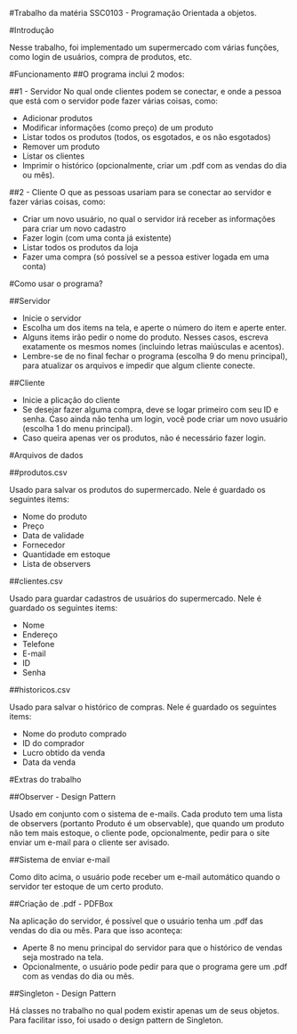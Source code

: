 #Trabalho da matéria SSC0103 - Programação Orientada a objetos.

#Introdução 

Nesse trabalho, foi implementado um supermercado com várias funções, como login de usuários, compra de produtos, etc.

#Funcionamento
##O programa inclui 2 modos:

##1 - Servidor 
No qual onde clientes podem se conectar, e onde a pessoa que está com o servidor pode fazer várias coisas, como:

- Adicionar produtos
- Modificar informações (como preço) de um produto
- Listar todos os produtos (todos, os esgotados, e os não esgotados)
- Remover um produto
- Listar os clientes
- Imprimir o histórico (opcionalmente, criar um .pdf com as vendas do dia ou mês).


##2 - Cliente 
O que as pessoas usariam para se conectar ao servidor e fazer várias coisas, como:

- Criar um novo usuário, no qual o servidor irá receber as informações para criar um novo cadastro
- Fazer login (com uma conta já existente)
- Listar todos os produtos da loja
- Fazer uma compra (só possível se a pessoa estiver logada em uma conta)

#Como usar o programa?

##Servidor

- Inicie o servidor
- Escolha um dos items na tela, e aperte o número do item e aperte enter.
- Alguns items irão pedir o nome do produto. Nesses casos, escreva exatamente os mesmos nomes (incluindo letras maiúsculas e acentos).
- Lembre-se de no final fechar o programa (escolha 9 do menu principal), para atualizar os arquivos e impedir que algum cliente conecte.

##Cliente

- Inicie a plicação do cliente
- Se desejar fazer alguma compra, deve se logar primeiro com seu ID e senha. Caso ainda não tenha um login, você pode criar um novo usuário (escolha 1 do menu principal).
- Caso queira apenas ver os produtos, não é necessário fazer login.


#Arquivos de dados

##produtos.csv

Usado para salvar os  produtos do supermercado. Nele é guardado os seguintes items:
- Nome do produto
- Preço
- Data de validade
- Fornecedor
- Quantidade em estoque
- Lista de observers


##clientes.csv

Usado para guardar cadastros de usuários do supermercado. Nele é guardado os seguintes items:
- Nome
- Endereço
- Telefone
- E-mail
- ID
- Senha


##historicos.csv

Usado para salvar o histórico de compras. Nele é guardado os seguintes items:
- Nome do produto comprado
- ID do comprador
- Lucro obtido da venda
- Data da venda


#Extras do trabalho

##Observer - Design Pattern

Usado em conjunto com o sistema de e-mails. Cada produto tem uma lista de observers (portanto Produto é um observable), que quando um produto não tem mais estoque, o cliente pode, opcionalmente, pedir para o site enviar um e-mail para o cliente ser avisado.

##Sistema de enviar e-mail

Como dito acima, o usuário pode receber um e-mail automático quando o servidor ter estoque de um certo produto.

##Criação de .pdf - PDFBox

Na aplicação do servidor, é possível que o usuário tenha um .pdf das vendas do dia ou mês. Para que isso aconteça:

- Aperte 8 no menu principal do servidor para que o histórico de vendas seja mostrado na tela.
- Opcionalmente, o usuário pode pedir para que o programa gere um .pdf com as  vendas do dia ou mês.

##Singleton - Design Pattern

Há classes no trabalho no qual podem existir apenas um de seus objetos. Para facilitar isso, foi usado o design pattern de Singleton.

